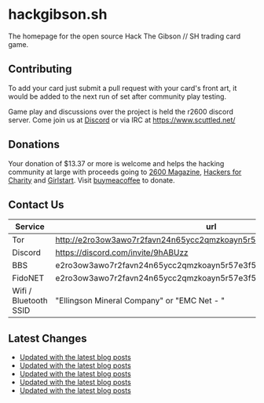 # hackgibson.sh
The homepage for the open source Hack The Gibson // SH trading card game.


## Contributing

To add your card just submit a pull request with your card's front art, it would be added to the next run of set after community play testing.

Game play and discussions over the project is held the r2600 discord server. Come join us at [Discord](https://discord.com/invite/9hABUzz) or via IRC at https://www.scuttled.net/


## Donations

Your donation of $13.37 or more is welcome and helps the hacking community at large with proceeds going to [2600 Magazine](https://2600.com/), [Hackers for Charity](https://hackersforcharity.org) and [Girlstart](https://girlstart.org).  Visit [buymeacoffee](https://www.buymeacoffee.com/hackgibson.sh) to donate.


## Contact Us

Service | url
-|-
Tor | http://e2ro3ow3awo7r2favn24n65ycc2qmzkoayn5r57e3f56nvjwdcgg32ad.onion
Discord | https://discord.com/invite/9hABUzz
BBS | e2ro3ow3awo7r2favn24n65ycc2qmzkoayn5r57e3f56nvjwdcgg32ad.onion:23
FidoNET | e2ro3ow3awo7r2favn24n65ycc2qmzkoayn5r57e3f56nvjwdcgg32ad.onion:24554
Wifi / Bluetooth SSID | "Ellingson Mineral Company" or "EMC Net - <fidonet address>"

## Latest Changes
<!-- BLOG-POST-LIST:START -->
- [Updated with the latest blog posts](https://github.com/DFW2600/hackgibson.sh/commit/e45c99e49f6c4e8db468d9890f9aca28a4c27339)
- [Updated with the latest blog posts](https://github.com/DFW2600/hackgibson.sh/commit/9452efe2874f07a6a52a0534f649e5f02b792184)
- [Updated with the latest blog posts](https://github.com/DFW2600/hackgibson.sh/commit/ea2f118eb24d158cab53d3cbe2990b0d672a7f79)
- [Updated with the latest blog posts](https://github.com/DFW2600/hackgibson.sh/commit/42d287ba0950f002972371a7dd4b01326918f7d1)
- [Updated with the latest blog posts](https://github.com/DFW2600/hackgibson.sh/commit/d42ce67723d57ec707390622fab2af290edbf113)
<!-- BLOG-POST-LIST:END -->
